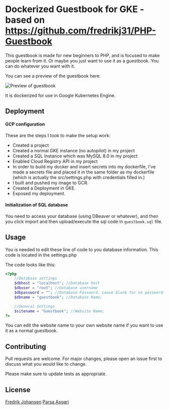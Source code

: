 # Dockerized Guestbook for GKE - based on https://github.com/fredrikj31/PHP-Guestbook

This guestbook is made for new beginners to PHP, and is focused to make people learn from it. Or maybe you just want to use it as a guestbook. You can do whatever you want with it. 

You can see a preview of the guestbook here:

![Preview of guestbook](https://raw.githubusercontent.com/fredrikj31/PHP-Guestbook/master/Preview1.PNG)

It is dockerized for use in Google Kubernetes Engine.

## Deployment

#### GCP configuration

These are the steps I took to make the setup work:
- Created a project
- Created a normal GKE instance (no autopilot) in my project
- Created a SQL Instance which was MySQL 8.0 in my project
- Enabled Cloud Registry API in my project
- In order to build my docker and insert secrets into my dockerfile, I've made a secrets file and placed it in the same folder as my dockerfile (which is actually the src/settings.php with credentials filled in.)
- I built and pushed my image to GCR.
- Created a Deployment in GKE.
- Exposed my deployment.


#### Initialization of SQL database

You need to access your database (using DBeaver or whatever), and then you click import and then upload/execute the sql code in `guestbook.sql` file.

## Usage

You is needed to edit these line of code to you database information. This code is located in the settings.php

The code looks like this:

```php
<?php
    //Database settings
    $dbhost = "localhost"; //Database host
    $dbuser = "root"; //Database username
    $dbpassword = ""; //Database Password. Leave blank for no password!
    $dbname = "guestbook"; //Database Name;

    //General Settings
    $sitename = "Guestbook"; //Website Name;
?>
```

You can edit the website name to your own website name if you want to use it as a normal guestbook. 


## Contributing
Pull requests are welcome. For major changes, please open an issue first to discuss what you would like to change.

Please make sure to update tests as appropriate.


## License
[Fredrik Johansen](https://github.com/fredrikj31)
[Parsa Asgari](https://github.com/parsa-asgari)

